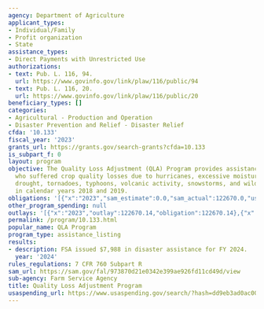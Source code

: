 ```yaml
---
agency: Department of Agriculture
applicant_types:
- Individual/Family
- Profit organization
- State
assistance_types:
- Direct Payments with Unrestricted Use
authorizations:
- text: Pub. L. 116, 94.
  url: https://www.govinfo.gov/link/plaw/116/public/94
- text: Pub. L. 116, 20.
  url: https://www.govinfo.gov/link/plaw/116/public/20
beneficiary_types: []
categories:
- Agricultural - Production and Operation
- Disaster Prevention and Relief - Disaster Relief
cfda: '10.133'
fiscal_year: '2023'
grants_url: https://grants.gov/search-grants?cfda=10.133
is_subpart_f: 0
layout: program
objective: The Quality Loss Adjustment (QLA) Program provides assistance to producers
  who suffered crop quality losses due to hurricanes, excessive moisture, floods,
  drought, tornadoes, typhoons, volcanic activity, snowstorms, and wildfires occurring
  in calendar years 2018 and 2019.
obligations: '[{"x":"2023","sam_estimate":0.0,"sam_actual":122670.0,"usa_spending_actual":122670.14},{"x":"2024","sam_estimate":0.0,"sam_actual":7988.0,"usa_spending_actual":7988.32},{"x":"2025","sam_estimate":0.0,"sam_actual":0.0,"usa_spending_actual":0.0}]'
other_program_spending: null
outlays: '[{"x":"2023","outlay":122670.14,"obligation":122670.14},{"x":"2024","outlay":0.0,"obligation":7988.32},{"x":"2025","outlay":0.0,"obligation":0.0}]'
permalink: /program/10.133.html
popular_name: QLA Program
program_type: assistance_listing
results:
- description: FSA issued $7,988 in disaster assistance for FY 2024.
  year: '2024'
rules_regulations: 7 CFR 760 Subpart R
sam_url: https://sam.gov/fal/973870d21e0342e399ae926fd11cd49d/view
sub-agency: Farm Service Agency
title: Quality Loss Adjustment Program
usaspending_url: https://www.usaspending.gov/search/?hash=dd9eb3ad0ac0055beadcbff376ce5369
---
```

